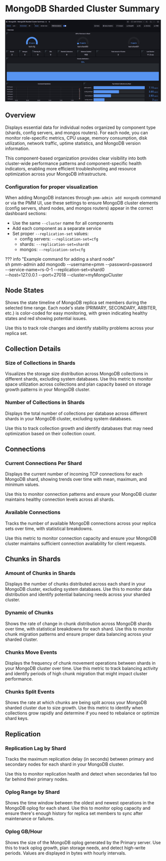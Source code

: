 # MongoDB Sharded Cluster Summary

![!image](../../images/PMM_MongoDB_Cluster_Summary.jpg)

## Overview

Displays essential data for individual nodes organized by component type (shards, config servers, and mongos routers). For each node, you can monitor role-specific metrics, CPU usage, memory consumption, disk utilization, network traffic, uptime statistics, and MongoDB version information. 

This component-based organization provides clear visibility into both cluster-wide performance patterns and component-specific health indicators, enabling more efficient troubleshooting and resource optimization across your MongoDB infrastructure.

### Configuration for proper visualization

When adding MongoDB instances through `pmm-admin add mongodb` command or via the PMM UI, use these settings to ensure MongoDB cluster elements (config servers, shard nodes, and mongos routers) appear in the correct dashboard sections:


 - Use the same `--cluster` name for all components
 - Add each component as a separate service
 - Set proper `--replication-set` values:
    - config servers: `--replication-set=cfg`
    - shards: `--replication-set=shardX`
    - mongos: `--replication-set=cfg`

??? info "Example command for adding a shard node"          
    sh
    pmm-admin add mongodb --username=pmm --password=password \
     --service-name=rs-0-1 --replication-set=shard0 \
     --host=127.0.0.1 --port=27018 --cluster=myMongoCluster


## Node States
Shows the state timeline of MongoDB replica set members during the selected time range. Each node's state (PRIMARY, SECONDARY, ARBITER, etc.) is color-coded for easy monitoring, with green indicating healthy states and red showing potential issues. 

Use this to track role changes and identify stability problems across your replica set.

## Collection Details

### Size of Collections in Shards
Visualizes the storage size distribution across MongoDB collections in different shards, excluding system databases. Use this metric to monitor space utilization across collections and plan capacity based on storage growth patterns in your MongoDB cluster.

### Number of Collections in Shards
Displays the total number of collections per database across different shards in your MongoDB cluster, excluding system databases. 

Use this to track collection growth and identify databases that may need optimization based on their collection count.

## Connections

### Current Connections Per Shard
Displays the current number of incoming TCP connections for each MongoDB shard, showing trends over time with mean, maximum, and minimum values.

Use this to monitor connection patterns and ensure your MongoDB cluster maintains healthy connection levels across all shards.

### Available Connections
Tracks the number of available MongoDB connections across your replica sets over time, with statistical breakdowns. 

Use this metric to monitor connection capacity and ensure your MongoDB cluster maintains sufficient connection availability for client requests.

## Chunks in Shards

### Amount of Chunks in Shards
Displays the number of chunks distributed across each shard in your MongoDB cluster, excluding system databases. Use this to monitor data distribution and identify potential balancing needs across your sharded cluster.

### Dynamic of Chunks
Shows the rate of change in chunk distribution across MongoDB shards over time, with statistical breakdowns for each shard. Use this to monitor chunk migration patterns and ensure proper data balancing across your sharded cluster.

### Chunks Move Events
Displays the frequency of chunk movement operations between shards in your MongoDB cluster over time. Use this metric to track balancing activity and identify periods of high chunk migration that might impact cluster performance.

### Chunks Split Events
Shows the rate at which chunks are being split across your MongoDB sharded cluster due to size growth. Use this metric to identify when collections grow rapidly and determine if you need to rebalance or optimize shard keys.

## Replication

### Replication Lag by Shard
Tracks the maximum replication delay (in seconds) between primary and secondary nodes for each shard in your MongoDB cluster. 

Use this to monitor replication health and detect when secondaries fall too far behind their primary nodes.

### Oplog Range by Shard
Shows the time window between the oldest and newest operations in the MongoDB oplog for each shard. Use this to monitor oplog capacity and ensure there's enough history for replica set members to sync after maintenance or failures.

### Oplog GB/Hour
Shows the size of the MongoDB oplog generated by the Primary server. Use this to track oplog growth, plan storage needs, and detect high-write periods. Values are displayed in bytes with hourly intervals.